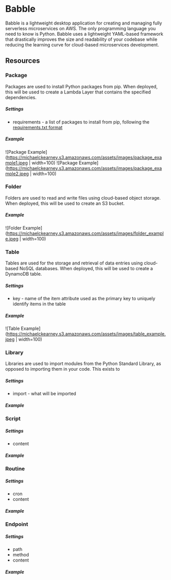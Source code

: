 # Babble

Babble is a lightweight desktop application for creating and managing fully serverless microservices on AWS. The only programming language you need to know is Python.  Babble uses a lightweight YAML-based framework that drastically improves the size and readability of your codebase while reducing the learning curve for cloud-based microservices development.  


## Resources

### Package
Packages are used to install Python packages from pip. When deployed, this will be used to create a Lambda Layer that contains the specified dependencies.
##### Settings
- requirements - a list of packages to install from pip, following the [requirements.txt format](https://pip.pypa.io/en/stable/reference/requirements-file-format/)
##### Example
![Package Example](https://michaelckearney.s3.amazonaws.com/assets/images/package_example1.jpeg | width=100)
![Package Example](https://michaelckearney.s3.amazonaws.com/assets/images/package_example2.jpeg | width=100)


### Folder
Folders are used to read and write files using cloud-based object storage.  When deployed, this will be used to create an S3 bucket.
##### Example
![Folder Example](https://michaelckearney.s3.amazonaws.com/assets/images/folder_example.jpeg | width=100)


### Table
Tables are used for the storage and retrieval of data entries using cloud-based NoSQL databases.  When deployed, this will be used to create a DynamoDB table.
##### Settings
- key - name of the item attribute used as the primary key to uniquely identify items in the table
##### Example
![Table Example](https://michaelckearney.s3.amazonaws.com/assets/images/table_example.jpeg | width=100)


### Library
Libraries are used to import modules from the Python Standard Library, as opposed to importing them in your code.  This exists to 
##### Settings
- import - what will be imported
##### Example


### Script
##### Settings
- content
##### Example


### Routine
##### Settings
- cron
- content
##### Example


### Endpoint
##### Settings
- path
- method
- content
##### Example
